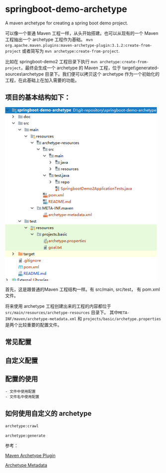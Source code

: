 # springboot-demo-archetype
A maven archetype for creating a spring boot demo project.

可以像一个普通 Maven 工程一样，从头开始搭建。也可以从现有的一个 Maven 工程抽出一个 archetype 工程作为基础。
`mvn org.apache.maven.plugins:maven-archetype-plugin:3.1.2:create-from-project` 或者简写为 `mvn archetype:create-from-project`.

比如在 springboot-demo2 工程目录下执行 `mvn archetype:create-from-project`，最终会生成一个 archetype 的 Maven 工程，位于 target\generated-sources\archetype 目录下。我们便可以拷贝这个 archetype 作为一个初始化的工程，在此基础上在加入需要的功能。

## 项目的基本结构如下：

![project structure](doc/images/project-structure.jpg)

首先，这是跟普通的Maven 工程结构一样。有 src/main, src/test， 有 pom.xml 文件。

将来使用 archetype 工程创建出来的工程的内容都位于`src/main/resources/archetype-resources` 目录下。 其中`META-INF/maven/archetype-metadata.xml` 和 `projects/basic/archetype.properties` 是两个比较重要的配置文件。


## 常见配置

## 自定义配置

## 配置的使用

    - 文件中使用配置
    - 文件名中使用配置
    
## 如何使用自定义的 archetype

`archetype:crawl`

`archetype:generate`

参考：

[Maven Archetype Plugin](http://maven.apache.org/archetype/maven-archetype-plugin/)  

[Archetype Metadata](http://maven.apache.org/archetype/maven-archetype-plugin/specification/archetype-metadata.html)